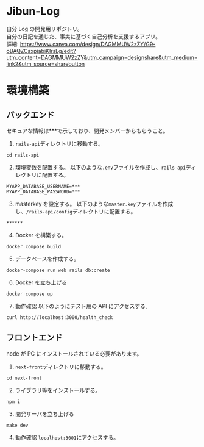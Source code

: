 # Jibun-Log

自分 Log の開発用リポジトリ。  
自分の日記を通じた、事実に基づく自己分析を支援するアプリ。  
詳細: https://www.canva.com/design/DAGMMUW2zZY/G9-oBAQZCaxpiabiKIrsLg/edit?utm_content=DAGMMUW2zZY&utm_campaign=designshare&utm_medium=link2&utm_source=sharebutton

# 環境構築

## バックエンド

セキュアな情報は\*\*\*で示しており、開発メンバーからもらうこと。

1. `rails-api`ディレクトリに移動する。

```
cd rails-api
```

2. 環境変数を配置する。
   以下のような`.env`ファイルを作成し、`rails-api`ディレクトリに配置する。

```
MYAPP_DATABASE_USERNAME=***
MYAPP_DATABASE_PASSWORD=***
```

3. masterkey を設定する。
   以下のような`master.key`ファイルを作成し、`/rails-api/config`ディレクトリに配置する。

```
******
```

4. Docker を構築する。

```
docker compose build
```

5. データベースを作成する。

```
docker-compose run web rails db:create
```

6. Docker を立ち上げる

```
docker compose up
```

7. 動作確認
   以下のようにテスト用の API にアクセスする。

```
curl http://localhost:3000/health_check
```

## フロントエンド

node が PC にインストールされている必要があります。

1. `next-front`ディレクトリに移動する。

```
cd next-front
```

2. ライブラリ等をインストールする。

```
npm i
```

3. 開発サーバを立ち上げる

```
make dev
```

4. 動作確認
   `localhost:3001`にアクセスする。
